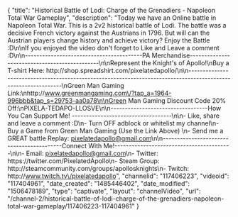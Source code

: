 {
    "title": "Historical Battle of Lodi: Charge of the Grenadiers - Napoleon Total War Gameplay",
    "description": "Today we have an Online battle in Napoleon Total War.  This is a 2v2 historical battle of Lodi.  The battle was a decisive French victory against the Austrians in 1796.  But will can the Austrian players change history and achieve victory?  Enjoy the Battle :D\n\nIf you enjoyed the video don't forget to Like and Leave a comment :D\n\n-----------------------------------------PA Merchandise----------------------------------------------\n\nRepresent the Knight's of Apollo!\nBuy a T-shirt Here: http:\/\/shop.spreadshirt.com\/pixelatedapollo\/\n\n---------------------------------------------------------------------------------------------------------------\nGreen Man Gaming Link:\nhttp:\/\/www.greenmangaming.com\/?tap_a=1964-996bbb&tap_s=29753-aa0a78\n\nGreen Man Gaming Discount Code 20% Off:\nPIXELA-TEDAPO-LLOSVE\n\n----------------------------------How You Can Support Me! -----------------------------------\n\n- Like, share and leave a comment :D\n- Turn OFF adblock or whitelist my channel\n- Buy a Game from Green Man Gaming (Use the Link Above) \n- Send me a GREAT battle Replay: pixelatedapollo@gmail.com\n\n------------------------------------------Connect With Me!-----------------------------------------\n\n- Email: pixelatedapollo@gmail.com\n- Twitter: https:\/\/twitter.com\/PixelatedApollo\n- Steam Group:  http:\/\/steamcommunity.com\/groups\/apollosknights\n- Twitch: http:\/\/www.twitch.tv\/pixelatedapollo",
    "channelid": "117406223",
    "videoid": "117404961",
    "date_created": "1485446402",
    "date_modified": "1506478189",
    "type": "captivate",
    "layout": "channelVideo",
    "url": "\/channel-2\/historical-battle-of-lodi-charge-of-the-grenadiers-napoleon-total-war-gameplay\/117406223-117404961"
}